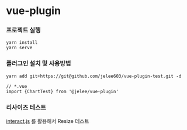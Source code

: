 # vue-plugin

### 프로젝트 실행
```
yarn install
yarn serve
```
### 플러그인 설치 및 사용방법
```
yarn add git+https://git@github.com/jelee603/vue-plugin-test.git -d

// *.vue
import {ChartTest} from '@jelee/vue-plugin'
```

### 리사이즈 테스트 
[interact.js](https://interactjs.io) 를 활용해서 Resize 테스트
